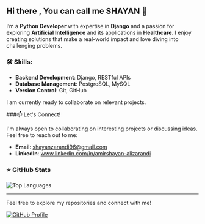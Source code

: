 ## Hi there , You can call me SHAYAN 👋

I’m a **Python Developer** with expertise in **Django** and a passion for exploring **Artificial Intelligence** and its applications in **Healthcare**. I enjoy creating solutions that make a real-world impact and love diving into challenging problems.

### 🛠 Skills:
- **Backend Development**: Django, RESTful APIs
- **Database Management**: PostgreSQL, MySQL
- **Version Control**: Git, GitHub

I am currently ready to collaborate on relevant projects.


###📫 Let's Connect!

I'm always open to collaborating on interesting projects or discussing ideas. Feel free to reach out to me:

- **Email**: shayanzarandi96@gmail.com
- **LinkedIn**: www.linkedin.com/in/amirshayan-alizarandi

### ⭐ GitHub Stats



![Top Languages](https://github-readme-stats.vercel.app/api/top-langs/?username=Shayanix&layout=compact&theme=radical)

---

Feel free to explore my repositories and connect with me!

[![GitHub Profile](https://img.shields.io/badge/Follow%20Me-GitHub-black?logo=github&style=for-the-badge)](https://github.com/your-username)

